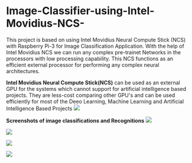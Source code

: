 # Image-Classifier-using-Intel-Movidius-NCS-
This project is based on using Intel Movidius Neural Compute Stick (NCS) with Raspberry Pi-3 for Image Classification Application.
With the help of Intel Movidius NCS we can run any complex pre-trainet Networks in the processors with low processing capability.
This NCS functions as an efficient external processor for performing any complex neural architectures.

**Intel Movidius Neural Compute Stick(NCS)** can be used as an external GPU for the systems which cannot support for artificial intelligence based projects.
They are less-cost comparing other GPU's and can be used efficiently for most of the Deeo Learning, Machine Learning and Artificial Intelligence Based Projects 
![](https://github.com/akhilaku/Image-Classifier-using-Intel-Movidius-NCS-/blob/master/IMNCS.png)

**Screenshots of image classifications and Recognitions**
![](https://github.com/akhilaku/Image-Classifier-using-Intel-Movidius-NCS-/blob/master/images(Screenshots)/Cat%20Variety%20Classification%20and%20Recognition.png)

![](https://github.com/akhilaku/Image-Classifier-using-Intel-Movidius-NCS-/blob/master/images(Screenshots)/Dog%20Variety%20Recognition.png)

![](https://github.com/akhilaku/Image-Classifier-using-Intel-Movidius-NCS-/blob/master/images(Screenshots)/Image%20Recognition%20in%20Linux(ubantu).png)

![](https://github.com/akhilaku/Image-Classifier-using-Intel-Movidius-NCS-/blob/master/images(Screenshots)/Hardware%20Setup.jpeg)

